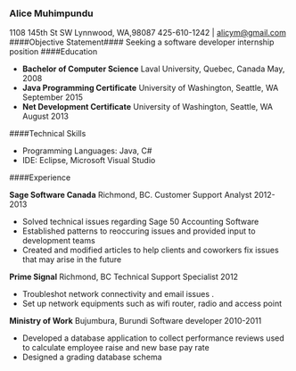 ### **Alice Muhimpundu**
1108 145th St SW  Lynnwood, WA,98087
425-610-1242 |  alicym@gmail.com
####Objective Statement####
Seeking a software developer internship position
####Education
 - **Bachelor of Computer Science**  Laval University, Quebec, Canada May, 2008
 - **Java Programming Certificate**  University of Washington, Seattle, WA September 2015
 - **Net Development Certificate**   University of Washington, Seattle, WA August 2013

####Technical Skills
 - Programming Languages: Java, C# 
 - IDE: Eclipse, Microsoft Visual Studio
 
####Experience

**Sage Software Canada** Richmond, BC.
Customer Support Analyst  2012-2013
 - Solved technical issues regarding Sage 50 Accounting Software
 - Established patterns to reoccuring  issues and provided input to   
   development teams
 - Created and modified articles to help clients and coworkers fix
   issues that may arise in the future
   
**Prime Signal** Richmond, BC
Technical Support Specialist  2012
 - Troubleshot network connectivity and email issues .
 - Set up network equipments such as wifi router, radio and access point

**Ministry of Work** Bujumbura, Burundi
Software developer  2010-2011
 - Developed a database application to collect performance reviews used 
   to calculate employee raise and new base pay rate
 - Designed a grading database schema
